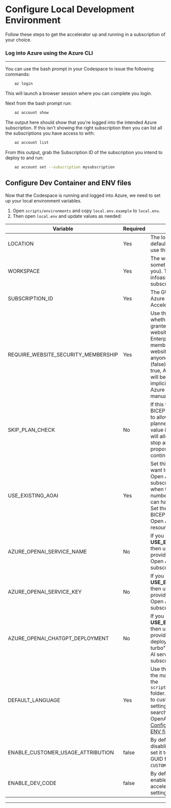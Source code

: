 # Configure Local Development Environment

Follow these steps to get the accelerator up and running in a subscription of your choice.

### Log into Azure using the Azure CLI

---

You can use the bash prompt in your Codespace to issue the following commands:

``` bash
    az login
```

This will launch a browser session where you can complete you login.

Next from the bash prompt run:

``` bash
    az account show
```

The output here should show that you're logged into the intended Azure subscription.  If this isn't showing the right subscription then you can list all the subscriptions you have access to with:

``` bash
    az account list
```

From this output, grab the Subscription ID of the subscription you intend to deploy to and run:

``` bash
    az account set --subscription mysubscription
```

## Configure Dev Container and ENV files

Now that the Codespace is running and logged into Azure, we need to set up your local environment variables.

1. Open `scripts/environments` and copy `local.env.example` to `local.env`.
1. Then open `local.env` and update values as needed:

Variable | Required | Description
--- | --- | ---
LOCATION | Yes | The location (West Europe is the default). The BICEP templates use this value.
WORKSPACE | Yes  | The workspace name (use something simple and unique to you). This will appended to infoasst-????? in your subscription.
SUBSCRIPTION_ID | Yes | The GUID that represents the Azure Subscription you want the Accelerator to be deployed into.
REQUIRE_WEBSITE_SECURITY_MEMBERSHIP | Yes | Use this setting to determine whether a user needs to be granted explicit access to the website via an Azure AD Enterprise Application membership (true) or allow the website to be available to anyone in the Azure tenant (false). Defaults to false. If set to true, A tenant level administrator will be required to grant the implicit grant workflow for the Azure AD App Registration manually.
SKIP_PLAN_CHECK | No | If this value is set to 1, then the BICEP deployment will not stop to allow you to review the planned changes. The default value is 0 in the scripts, which will allow the deployment to stop and confirm you accept the proposed changes before continuing.
USE_EXISTING_AOAI | Yes | Set this value to "true" if you want to use an existing Azure Open AI service instance in your subscription. This can be useful when there are limits to the number of AOAI instances you can have in one subscription. Set the value to "false" and BICEP will create a new Azure Open AI service instance in your resource group.
AZURE_OPENAI_SERVICE_NAME | No | If you have set **USE_EXISTING_AOAI** to "true" then use this parameter to provide the name of the Azure Open AI service instance in your subscription.
AZURE_OPENAI_SERVICE_KEY | No | If you have set **USE_EXISTING_AOAI** to "true" then use this parameter to provide the Key for the Azure Open AI service instance in your subscription.
AZURE_OPENAI_CHATGPT_DEPLOYMENT | No | If you have set **USE_EXISTING_AOAI** to "true" then use this parameter to provide the name of a deployment of the "gpt-35-turbo" model in the Azure Open AI service instance in your subscription.
DEFAULT_LANGUAGE | Yes | Use the parameter to specify the matching ENV file located in the `scripts/environments/languages` folder. You can then use this file to customize the language settings of the search index, search skillsets, and Azure OpenAI prompts. See [Configuring your own language ENV file](./features/configuring_language_env_files.md) more information.
ENABLE_CUSTOMER_USAGE_ATTRIBUTION | false | By default, it's set to `false`, disabling telemetry. To activate, set it to `true` and provide the GUID for `CUSTOMER_USAGE_ATTRIBUTION_ID`.
ENABLE_DEV_CODE | false | By default, it's set to `false`, . To enable the preview features of accelerator you can enable by setting to `true`.

---
